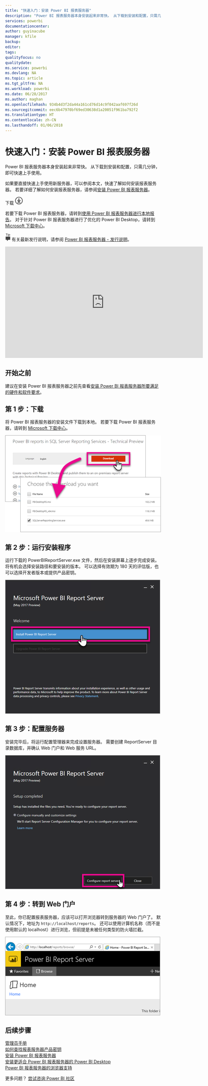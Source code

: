 ```yaml
---
title: "快速入门：安装 Power BI 报表服务器"
description: "Power BI 报表服务器本身安装起来非常快。 从下载到安装和配置，只需几分钟，即可快速上手使用。"
services: powerbi
documentationcenter: 
author: guyinacube
manager: kfile
backup: 
editor: 
tags: 
qualityfocus: no
qualitydate: 
ms.service: powerbi
ms.devlang: NA
ms.topic: article
ms.tgt_pltfrm: NA
ms.workload: powerbi
ms.date: 06/28/2017
ms.author: maghan
ms.openlocfilehash: 934b4d3f2da44a161cd76d14c9f042aaf697f26d
ms.sourcegitcommit: eec6b47970bf69ed30638d1a20051f961ba792f2
ms.translationtype: HT
ms.contentlocale: zh-CN
ms.lasthandoff: 01/06/2018
---
```

# <a name="quickstart-install-power-bi-report-server"></a>快速入门：安装 Power BI 报表服务器
Power BI 报表服务器本身安装起来非常快。 从下载到安装和配置，只需几分钟，即可快速上手使用。

如果要直接快速上手使用新服务器，可以参阅本文，快速了解如何安装报表服务器。 若要详细了解如何安装报表服务器，请参阅[安装 Power BI 报表服务器](install-report-server.md)。

 下载 ![下载](media/quickstart-install-report-server/download.png "下载")

若要下载 Power BI 报表服务器，请转到[使用 Power BI 报表服务器进行本地报告](https://powerbi.microsoft.com/report-server/)。 对于针对 Power BI 报表服务器进行了优化的 Power BI Desktop，请转到 [Microsoft 下载中心](https://go.microsoft.com/fwlink/?linkid=837581)。

![提示](media/quickstart-install-report-server/fyi-tip.png "提示") 有关最新发行说明，请参阅 [Power BI 报表服务器 - 发行说明](release-notes.md)。

<iframe width="640" height="360" src="https://www.youtube.com/embed/zacaEb9A4F0?showinfo=0" frameborder="0" allowfullscreen></iframe>

## <a name="before-you-begin"></a>开始之前
建议在安装 Power BI 报表服务器之前先查看[安装 Power BI 报表服务器所要满足的硬件和软件要求](system-requirements.md)。

## <a name="step-1-download"></a>第 1 步：下载
将 Power BI 报表服务器的安装文件下载到本地。 若要下载 Power BI 报表服务器，请转到 [Microsoft 下载中心](https://go.microsoft.com/fwlink/?linkid=839351)。

![下载 Power BI 报表服务器](media/quickstart-install-report-server/download-pbireportserver.png)

## <a name="step-2-run-installer"></a>第 2 步：运行安装程序
运行下载的 PowerBIReportServer.exe 文件，然后在安装屏幕上逐步完成安装。 将有机会选择安装路径和要安装的版本。 可以选择有效期为 180 天的评估版，也可以选择开发者版本或提供产品密钥。

![安装 Power BI 报表服务器](media/quickstart-install-report-server/pbireportserver-install.png)

## <a name="step-3-configure-the-server"></a>第 3 步：配置服务器
安装完毕后，将运行配置管理器来完成设置服务器。 需要创建 ReportServer 目录数据库，并确认 Web 门户和 Web 服务 URL。

![配置 Power BI 报表服务器](media/quickstart-install-report-server/pbireportserver-configure.png)

## <a name="step-4-browse-to-web-portal"></a>第 4 步：转到 Web 门户
至此，你已配置报表服务器，应该可以打开浏览器转到服务器的 Web 门户了。 默认情况下，地址为 `http://localhost/reports`。 还可以使用计算机名称（而不是使用默认的 localhost）进行浏览，但前提是未被任何类型的防火墙拦截。

![Power BI 报表服务器 Web 门户](media/quickstart-install-report-server/web-portal.png)

## <a name="next-steps"></a>后续步骤
[管理员手册](admin-handbook-overview.md)  
[如何查找报表服务器产品密钥](find-product-key.md)  
[安装 Power BI 报表服务器](install-report-server.md)  
[安装更适合 Power BI 报表服务器的 Power BI Desktop](install-powerbi-desktop.md)  
[Power BI 报表服务器的浏览器支持](browser-support.md)

更多问题？ [尝试咨询 Power BI 社区](https://community.powerbi.com/)


